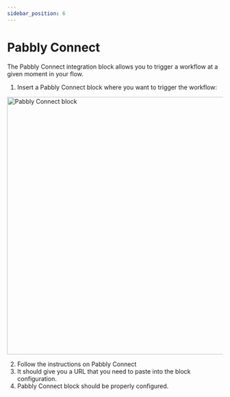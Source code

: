 ```yaml
---
sidebar_position: 6
---
```


# Pabbly Connect

The Pabbly Connect integration block allows you to trigger a workflow at a given moment in your flow.

1. Insert a Pabbly Connect block where you want to trigger the workflow:

<img
    src="/img/blocks/integrations/pabbly-connect.webp"
    width="600"
    alt="Pabbly Connect block"
  />

2. Follow the instructions on Pabbly Connect
3. It should give you a URL that you need to paste into the block configuration.
4. Pabbly Connect block should be properly configured.
